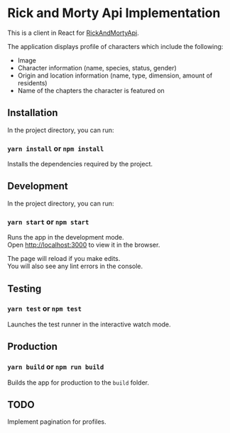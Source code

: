 # Rick and Morty Api Implementation

This is a client in React for [RickAndMortyApi](https://rickandmortyapi.com/).

The application displays profile of characters which include the following: 
- Image
- Character information (name, species, status, gender)
- Origin and location information (name, type, dimension, amount of residents)
- Name of the chapters the character is featured on

## Installation

In the project directory, you can run:

### `yarn install` or `npm install`

Installs the dependencies required by the project.

## Development

In the project directory, you can run:

### `yarn start` or `npm start`

Runs the app in the development mode.<br>
Open [http://localhost:3000](http://localhost:3000) to view it in the browser.

The page will reload if you make edits.<br>
You will also see any lint errors in the console.

## Testing

### `yarn test` or `npm test`

Launches the test runner in the interactive watch mode.<br>

## Production

### `yarn build` or `npm run build`

Builds the app for production to the `build` folder.<br>

## TODO

Implement pagination for profiles.
